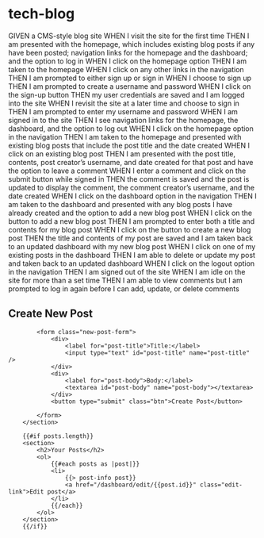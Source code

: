# tech-blog

GIVEN a CMS-style blog site
WHEN I visit the site for the first time
THEN I am presented with the homepage, which includes existing blog posts if any have been posted; navigation links for the homepage and the dashboard; and the option to log in
WHEN I click on the homepage option
THEN I am taken to the homepage
WHEN I click on any other links in the navigation
THEN I am prompted to either sign up or sign in
WHEN I choose to sign up
THEN I am prompted to create a username and password
WHEN I click on the sign-up button
THEN my user credentials are saved and I am logged into the site
WHEN I revisit the site at a later time and choose to sign in
THEN I am prompted to enter my username and password
WHEN I am signed in to the site
THEN I see navigation links for the homepage, the dashboard, and the option to log out
WHEN I click on the homepage option in the navigation
THEN I am taken to the homepage and presented with existing blog posts that include the post title and the date created
WHEN I click on an existing blog post
THEN I am presented with the post title, contents, post creator’s username, and date created for that post and have the option to leave a comment
WHEN I enter a comment and click on the submit button while signed in
THEN the comment is saved and the post is updated to display the comment, the comment creator’s username, and the date created
WHEN I click on the dashboard option in the navigation
THEN I am taken to the dashboard and presented with any blog posts I have already created and the option to add a new blog post
WHEN I click on the button to add a new blog post
THEN I am prompted to enter both a title and contents for my blog post
WHEN I click on the button to create a new blog post
THEN the title and contents of my post are saved and I am taken back to an updated dashboard with my new blog post
WHEN I click on one of my existing posts in the dashboard
THEN I am able to delete or update my post and taken back to an updated dashboard
WHEN I click on the logout option in the navigation
THEN I am signed out of the site
WHEN I am idle on the site for more than a set time
THEN I am able to view comments but I am prompted to log in again before I can add, update, or delete comments



<section>
            <h2>Create New Post</h2>

            <form class="new-post-form">
                <div>
                    <label for="post-title">Title:</label>
                    <input type="text" id="post-title" name="post-title" />
                </div> 
                <div>
                    <label for="post-body">Body:</label>
                    <textarea id="post-body" name="post-body"></textarea>
                </div>
                <button type="submit" class="btn">Create Post</button>

            </form>
        </section>

        {{#if posts.length}}
        <section>
            <h2>Your Posts</h2>
            <ol>
                {{#each posts as |post|}}
                <li>
                    {{> post-info post}}
                    <a href="/dashboard/edit/{{post.id}}" class="edit-link">Edit post</a>
                </li>
                {{/each}}
            </ol>
        </section>
        {{/if}}